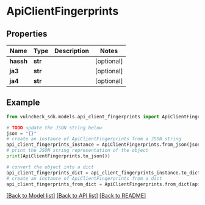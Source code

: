 # ApiClientFingerprints


## Properties

Name | Type | Description | Notes
------------ | ------------- | ------------- | -------------
**hassh** | **str** |  | [optional] 
**ja3** | **str** |  | [optional] 
**ja4** | **str** |  | [optional] 

## Example

```python
from vulncheck_sdk.models.api_client_fingerprints import ApiClientFingerprints

# TODO update the JSON string below
json = "{}"
# create an instance of ApiClientFingerprints from a JSON string
api_client_fingerprints_instance = ApiClientFingerprints.from_json(json)
# print the JSON string representation of the object
print(ApiClientFingerprints.to_json())

# convert the object into a dict
api_client_fingerprints_dict = api_client_fingerprints_instance.to_dict()
# create an instance of ApiClientFingerprints from a dict
api_client_fingerprints_from_dict = ApiClientFingerprints.from_dict(api_client_fingerprints_dict)
```
[[Back to Model list]](../README.md#documentation-for-models) [[Back to API list]](../README.md#documentation-for-api-endpoints) [[Back to README]](../README.md)


